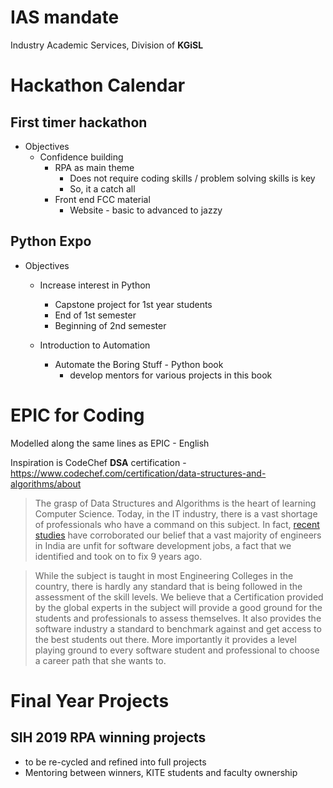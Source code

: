 
# IAS mandate 
Industry Academic Services, Division of **KGiSL** 

# Hackathon Calendar

 
 ## First timer hackathon 
  - Objectives 
	  - Confidence building 
		  - RPA as main theme 
			  - Does not require coding skills / problem solving skills is key
			  - So, it a catch all
		  - Front end FCC material
			  - Website - basic to advanced to jazzy 

## Python Expo
  - Objectives
	  - Increase interest in Python
		  - Capstone project for 1st year students 
		  - End of 1st semester 
		  - Beginning of 2nd semester

	- Introduction to Automation 
		- Automate the Boring Stuff - Python book 
			- develop mentors for various projects in this book


#  EPIC for Coding 
Modelled along the same lines as EPIC - English 

Inspiration is CodeChef **DSA** certification - https://www.codechef.com/certification/data-structures-and-algorithms/about

> The grasp of Data Structures and Algorithms is the heart of learning Computer Science. Today, in the IT industry, there is a vast shortage of professionals who have a command on this subject. In fact,  [recent studies](http://www.thehindubusinessline.com/info-tech/95-engineers-in-india-unfit-for-software-development-jobs-study/article9652211.ece)  have corroborated our belief that a vast majority of engineers in India are unfit for software development jobs, a fact that we identified and took on to fix 9 years ago.

> While the subject is taught in most Engineering Colleges in the country, there is hardly any standard that is being followed in the assessment of the skill levels. We believe that a Certification provided by the global experts in the subject will provide a good ground for the students and professionals to assess themselves. It also provides the software industry a standard to benchmark against and get access to the best students out there. More importantly it provides a level playing ground to every software student and professional to choose a career path that she wants to.

# Final Year Projects

  ## SIH 2019 RPA winning projects 
  
  -  to be re-cycled and refined into full projects
  -  Mentoring between winners, KITE students and faculty ownership 





<!--stackedit_data:
eyJoaXN0b3J5IjpbLTE3MzA1OTYwLDg5MDk5OTcwNCwtMTczMD
U5NjAsLTExODU4MjM5NjAsLTE3NDMzMTQ3OTAsLTg1NjIyMjgx
XX0=
-->